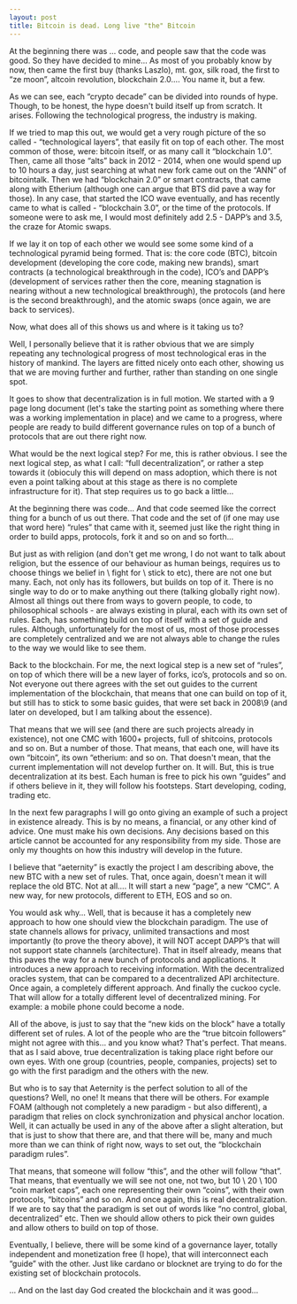 ```yaml
---
layout: post
title: Bitcoin is dead. Long live "the" Bitcoin 
---
```


At the beginning there was … code, and people saw that the code was good. So they have decided to mine… As most of you probably know by now, then came the first buy (thanks Laszlo), mt. gox, silk road, the first to “ze moon”, altcoin revolution, blockchain 2.0…. You name it, but a few.

As we can see, each “crypto decade” can be divided into rounds of hype. Though, to be honest, the hype doesn't build itself up from scratch. It arises. Following the technological progress, the industry is making.  

If we tried to map this out, we would get a very rough picture of the so called - “technological layers”, that easily fit on top of each other. The most common of those, were: bitcoin itself, or as many call it “blockchain 1.0”. Then, came all those “alts” back in 2012 - 2014, when one would spend up to 10 hours a day, just searching at what new fork came out on the “ANN” of bitcointalk. Then we had “blockchain 2.0” or smart contracts, that came along with Etherium (although one can argue that BTS did pave a way for those). In any case, that started the ICO wave eventually, and has recently came to what is called - “blockchain 3.0”, or the time of the protocols. If someone were to ask me, I would most definitely add 2.5 - DAPP’s and 3.5, the craze for Atomic swaps.

If we lay it on top of each other we would see some some kind of a technological pyramid being formed. That is: the core code (BTC), bitcoin development (developing the core code, making new brands), smart contracts (a technological breakthrough in the code), ICO’s and DAPP’s (development of services rather then the core, meaning stagnation is nearing without a new technological breakthrough), the protocols (and here is the second breakthrough), and the atomic swaps (once again, we are back to services). 

Now, what does all of this shows us and where is it taking us to?

Well, I personally believe that it is rather obvious that we are simply repeating any technological progress of most technological eras in the history of mankind. The layers are fitted nicely onto each other, showing us that we are moving further and further, rather than standing on one single spot. 

It goes to show that decentralization is in full motion. We started with a 9 page long document (let's take the starting point as something where there was a working implementation in place) and we came to a progress, where people are ready to build different governance rules on top of a bunch of protocols that are out there right now.

What would be the next logical step? For me, this is rather obvious. I see the next logical step, as what I call: “full decentralization”, or rather a step towards it (obioculy this will depend on mass adoption, which there is not even a point talking about at this stage as there is no complete infrastructure for it). That step requires us to go back a little…

At the beginning there was code… And that code seemed like the correct thing for a bunch of us out there. That code and the set of (if one may use that word here) “rules” that came with it, seemed just like the right thing in order to build apps, protocols, fork it and so on and so forth…

But just as with religion (and don't get me wrong, I do not want to talk about religion, but the essence of our behaviour as human beings, requires us to choose things we belief in \ fight for \ stick to etc), there are not one but many. Each, not only has its followers, but builds on top of it. There is no single way to do or to make anything out there (talking globally right now). Almost all things out there from ways to govern people, to code, to philosophical schools - are always existing in plural, each with its own set of rules. Each, has something build on top of itself with a set of guide and rules. Although, unfortunately for the most of us, most of those processes are completely centralized and we are not always able to change the rules to the way we would like to see them.

Back to the blockchain. For me, the next logical step is a new set of “rules”, on top of which there will be a new layer of forks, ico’s, protocols and so on. Not everyone out there agrees with the set out guides to the current implementation of the blockchain, that means that one can build on top of it, but still has to stick to some basic guides, that were set back in 2008\9 (and later on developed, but I am talking about the essence).

That means that we will see (and there are such projects already in existence), not one CMC with 1600+ projects, full of shitcoins, protocols and so on. But a number of those. That means, that each one, will have its own “bitcoin”, its own “etherium: and so on. That doesn't mean, that the current implementation will not develop further on. It will. But, this is true decentralization at its best. Each human is free to pick his own “guides” and if others believe in it, they will follow his footsteps. Start developing, coding, trading etc.

In the next few paragraphs I will go onto giving an example of such a project in existence already. This is by no means, a financial, or any other kind of advice. One must make his own decisions. Any decisions based on this article cannot be accounted for any responsibility from my side. Those are only my thoughts on how this industry will develop in the future.

I believe that “aeternity” is exactly the project I am describing above, the new BTC with a new set of rules. That, once again, doesn't mean it will replace the old BTC. Not at all…. It will start a new “page”, a new “CMC”. A new way, for new protocols, different to ETH, EOS and so on. 

You would ask why… Well, that is because it has a completely new approach to how one should view the blockchain paradigm. The use of state channels allows for privacy, unlimited transactions and most importantly (to prove the theory above), it will NOT accept DAPP’s that will not support state channels (architecture). That in itself already, means that this paves the way for a new bunch of protocols and applications. It introduces a new approach to receiving information. With the decentralized oracles system, that can be compared to a decentralized API architecture. Once again, a completely different approach. And finally the cuckoo cycle. That will allow for a totally different level of decentralized mining. For example: a mobile phone could become a node. 

All of the above, is just to say that the “new kids on the block” have a totally different set of rules. A lot of the people who are the “true bitcoin followers” might not agree with this… and you know what? That's perfect. That means. that as I said above, true decentralization is taking place right before our own eyes. With one group (countries, people, companies, projects) set to go with the first paradigm and the others with the new.

But who is to say that Aeternity is the perfect solution to all of the questions? Well, no one! It means that there will be others. For example FOAM (although not completely a new paradigm - but also different), a paradigm that relies on clock synchronization and physical anchor location. Well, it can actually be used in any of the above after a slight alteration, but that is just to show that there are, and that there will be, many and much more than we can think of right now, ways to set out, the “blockchain paradigm rules”. 

That means, that someone will follow “this”, and the other will follow “that”. That means, that eventually we will see not one, not two, but 10 \ 20 \ 100 “coin market caps”, each one representing their own “coins”, with their own protocols, “bitcoins” and so on. And once again, this is real decentralization. If we are to say that the paradigm is set out of words like “no control, global, decentralized” etc. Then we should allow others to pick their own guides and allow others to build on top of those.

Eventually, I believe, there will be some kind of a governance layer, totally independent and monetization free (I hope), that will interconnect each “guide” with the other. Just like cardano or blocknet are trying to do for the existing set of blockchain protocols. 

… And on the last day God created the blockchain and it was good… 

